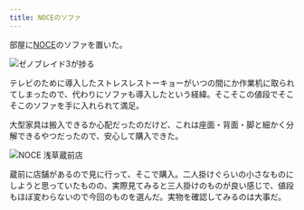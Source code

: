 ```yaml
---
title: NOCEのソファ
---
```

部屋に[NOCE](https://www.noce.co.jp/)のソファを置いた。

![](https://lh5.googleusercontent.com/eArSV4mIod3Jb4NlVMR3NDqG9j8c5bVvSli94gJOcCNox31Wtt60hRqIbP9Qo4XTYTWYntdm9C8DF0ieVZ3SQWNM-VTw5zs0GAOOf20wSgc-4snPeQfWy_qsHLDHS1JCmeUd1-9meXDsMc65Ppz9p9GCG0KV8HB9Io2hWL1g09mmNLmyW3QZfodex0mAfQ "ゼノブレイド3が捗る")

テレビのために導入したストレスレストーキョーがいつの間にか作業机に取られてしまったので、代わりにソファも導入したという経緯。そこそこの値段でそこそこのソファを手に入れられて満足。

大型家具は搬入できるか心配だったのだけど、これは座面・背面・脚と細かく分解できるやつだったので、安心して購入できた。

![](https://lh6.googleusercontent.com/HeJj891Cm3WmwJj9HWYcct5oACyUgyRggA6KzmO3ic1ZsIbASre6d2pFb9I__QRMhiLwCBCFRgAhDwklhY_iTDgPJfHOL1rVlHgM6oS5qjpvx8ddVAquZkiZ5iBwU8qRZ8y6--OpMfg-pvDVmx2NVa6FWptu_0WsBPtYb4DfoPxT7gHnxPM_GDqrh4XZBw "NOCE 浅草蔵前店")

蔵前に店舗があるので見に行って、そこで購入。二人掛けぐらいの小さなものにしようと思っていたものの、実際見てみると三人掛けのものが良い感じで、値段もほぼ変わらないので今回のものを選んだ。実物を確認してみるのは大事だ。
